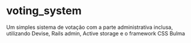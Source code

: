 # voting_system
Um simples sistema de votação com a parte administrativa inclusa, utilizando Devise, Rails admin, Active storage e o framework CSS Bulma
